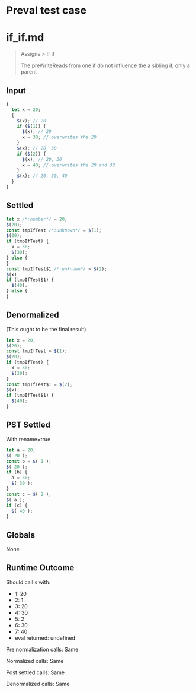 # Preval test case

# if_if.md

> Assigns > If if
>
> The preWriteReads from one if do not influence the a sibling if, only a parent

## Input

`````js filename=intro
{
  let x = 20;
  {
    $(x); // 20
    if ($(1)) {
      $(x); // 20
      x = 30; // overwrites the 20
    }
    $(x); // 20, 30
    if ($(2)) {
      $(x); // 20, 30
      x = 40; // overwrites the 20 and 30
    }
    $(x); // 20, 30, 40
  }
}
`````


## Settled


`````js filename=intro
let x /*:number*/ = 20;
$(20);
const tmpIfTest /*:unknown*/ = $(1);
$(20);
if (tmpIfTest) {
  x = 30;
  $(30);
} else {
}
const tmpIfTest$1 /*:unknown*/ = $(2);
$(x);
if (tmpIfTest$1) {
  $(40);
} else {
}
`````


## Denormalized
(This ought to be the final result)

`````js filename=intro
let x = 20;
$(20);
const tmpIfTest = $(1);
$(20);
if (tmpIfTest) {
  x = 30;
  $(30);
}
const tmpIfTest$1 = $(2);
$(x);
if (tmpIfTest$1) {
  $(40);
}
`````


## PST Settled
With rename=true

`````js filename=intro
let a = 20;
$( 20 );
const b = $( 1 );
$( 20 );
if (b) {
  a = 30;
  $( 30 );
}
const c = $( 2 );
$( a );
if (c) {
  $( 40 );
}
`````


## Globals


None


## Runtime Outcome


Should call `$` with:
 - 1: 20
 - 2: 1
 - 3: 20
 - 4: 30
 - 5: 2
 - 6: 30
 - 7: 40
 - eval returned: undefined

Pre normalization calls: Same

Normalized calls: Same

Post settled calls: Same

Denormalized calls: Same
